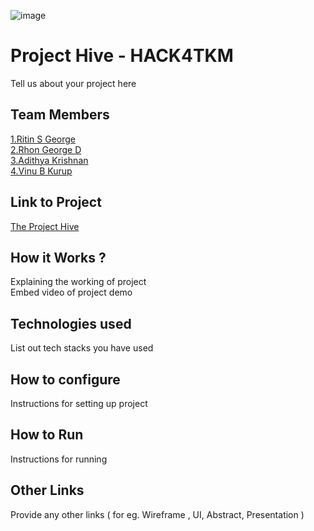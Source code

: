 ![image](HACK4TKM.jpeg)


# Project Hive - HACK4TKM
Tell us about your project here

## Team Members
[1.Ritin S George](https://github.com/aurora-0025)   
[2.Rhon George D](https://github.com/Hipster16e)   
[3.Adithya Krishnan](https://github.com/fal3n-4ngel)   
[4.Vinu B Kurup](https://github.com/Rhogneld)   

## Link to Project
[The Project Hive]([live_link](https://the-project-hive.vercel.app/))

## How it Works ?
Explaining the working of project  
Embed video of project demo

## Technologies used
List out tech stacks you have used

## How to configure
Instructions for setting up project

## How to Run
Instructions for running

## Other Links
Provide any other links ( for eg. Wireframe , UI, Abstract, Presentation )
